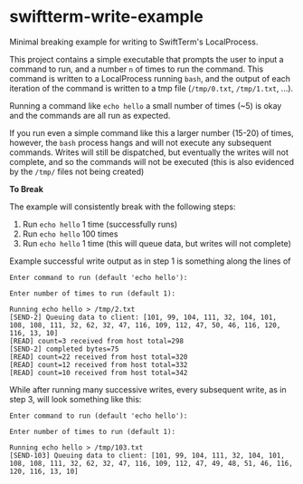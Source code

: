 # swiftterm-write-example

Minimal breaking example for writing to SwiftTerm's LocalProcess.

This project contains a simple executable that prompts the user to input
a command to run, and a number `n` of times to run the command. This
command is written to a LocalProcess running `bash`, and the output of each
iteration of the command is written to a tmp file (`/tmp/0.txt`,
`/tmp/1.txt`, ...).

Running a command like `echo hello` a small number of times (~5) is okay
and the commands are all run as expected.

If you run even a simple command like this a larger number (15-20) of
times, however, the `bash` process hangs and will not execute any
subsequent commands. Writes will still be dispatched, but eventually the writes
will not complete, and so the commands will not be executed (this is also evidenced by the `/tmp/` files not being created)

**To Break**

The example will consistently break with the following steps: 
1. Run `echo hello` 1 time (successfully runs)
2. Run `echo hello` 100 times
3. Run `echo hello` 1 time (this will queue data, but writes will not complete)

Example successful write output as in step 1 is something along the lines of 
```
Enter command to run (default 'echo hello'):

Enter number of times to run (default 1):

Running echo hello > /tmp/2.txt
[SEND-2] Queuing data to client: [101, 99, 104, 111, 32, 104, 101, 108, 108, 111, 32, 62, 32, 47, 116, 109, 112, 47, 50, 46, 116, 120, 116, 13, 10] 
[READ] count=3 received from host total=298
[SEND-2] completed bytes=75
[READ] count=22 received from host total=320
[READ] count=12 received from host total=332
[READ] count=10 received from host total=342
```

While after running many successive writes, every subsequent write, as in step 3, will look something like this:
```
Enter command to run (default 'echo hello'):

Enter number of times to run (default 1):

Running echo hello > /tmp/103.txt
[SEND-103] Queuing data to client: [101, 99, 104, 111, 32, 104, 101, 108, 108, 111, 32, 62, 32, 47, 116, 109, 112, 47, 49, 48, 51, 46, 116, 120, 116, 13, 10] 
```
